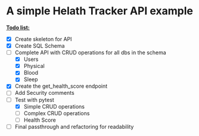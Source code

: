 <h1>A simple Helath Tracker API example</h1>



<b><u>Todo list:</u></b>
- [x] Create skeleton for API
- [X] Create SQL Schema
- [ ] Complete API with CRUD operations for all dbs in the schema
  - [X] Users
  - [X] Physical
  - [X] Blood
  - [X] Sleep
- [X] Create the get_health_score endpoint
- [ ] Add Security comments
- [ ] Test with pytest
  - [X] Simple CRUD operations
  - [ ] Complex CRUD operations
  - [ ] Health Score
- [ ] Final passthrough and refactoring for readability